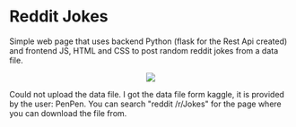 # Reddit Jokes
Simple web page that uses backend Python (flask for the Rest Api created) and frontend JS, HTML and CSS to post random reddit jokes from a data file.
<p align = "center"> 
  <img src="https://github.com/RudyPatel/TwitterJokes/blob/master/Capture.PNG"/>
</p>

Could not upload the data file. I got the data file form kaggle, it is provided by the user: PenPen. You can search "reddit /r/Jokes" for the page where you can download the file from.
